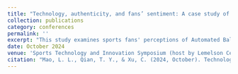 ```yaml
---
title: "Technology, authenticity, and fans’ sentiment: A case study of the automated ball-strike system"
collection: publications
category: conferences
permalink: ''
excerpt: "This study examines sports fans' perceptions of Automated Ball-Strike (ABS) technology in baseball, focusing on its impact on the perceived authenticity of the game. By analyzing 225 Reddit posts and 8,529 comments through topic modeling, sentiment, and thematic analysis, three core themes emerged: nostalgic authenticity, procedural authenticity, and community authenticity. Fans' views on ABS reflect a tension between embracing technological advancement and preserving traditional elements of the sport. This nuanced reconciliation shapes whether fans accept or resist ABS, contributing valuable insight into the evolving role of technology in sports and its effect on fan engagement and authenticity."
date: October 2024
venue: 'Sports Technology and Innovation Symposium (host by Lemelson Center for the Study of Invention and Innovation, National Museum of American History, Smithsonian Institution), Washington, DC.'
citation: "Mao, L. L., Qian, T. Y., & Xu, C. (2024, October). Technology, authenticity, and fans’ sentiment: A case study of the automated ball-strike system. Sports Technology and Innovation Symposium, Washington, DC."
---
```

